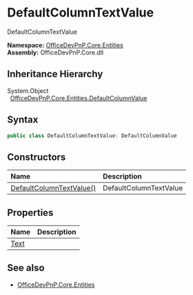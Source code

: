 # DefaultColumnTextValue
 DefaultColumnTextValue   

**Namespace:** [OfficeDevPnP.Core.Entities](OfficeDevPnP.Core.Entities.md)  
**Assembly:** OfficeDevPnP.Core.dll  
## Inheritance Hierarchy
System.Object  
&ensp;[OfficeDevPnP.Core.Entities.DefaultColumnValue](OfficeDevPnP.Core.Entities.DefaultColumnValue.md)  
## Syntax
```C#
public class DefaultColumnTextValue: DefaultColumnValue
```
## Constructors
|**Name**|**Description**|
|:-----|:-----|
| [DefaultColumnTextValue()](OfficeDevPnP.Core.Entities.DefaultColumnTextValue.ctor1.md) |  DefaultColumnTextValue 
## Properties
|**Name**|**Description**|
|:-----|:-----|
| [Text](OfficeDevPnP.Core.Entities.DefaultColumnTextValue.Text.md) | 
## See also
- [OfficeDevPnP.Core.Entities](OfficeDevPnP.Core.Entities.md)
